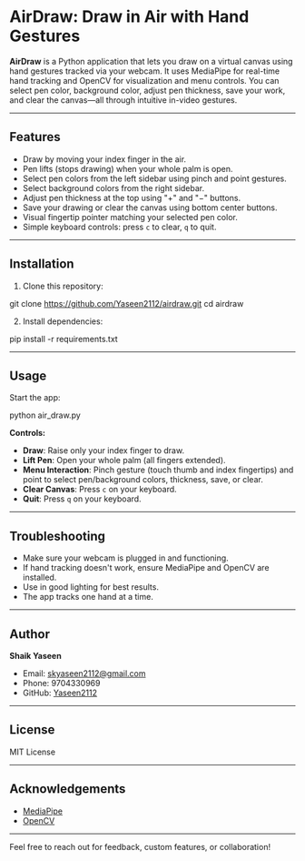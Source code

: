 # AirDraw: Draw in Air with Hand Gestures

**AirDraw** is a Python application that lets you draw on a virtual canvas using hand gestures tracked via your webcam. It uses MediaPipe for real-time hand tracking and OpenCV for visualization and menu controls. You can select pen color, background color, adjust pen thickness, save your work, and clear the canvas—all through intuitive in-video gestures.

---

## Features

- Draw by moving your index finger in the air.
- Pen lifts (stops drawing) when your whole palm is open.
- Select pen colors from the left sidebar using pinch and point gestures.
- Select background colors from the right sidebar.
- Adjust pen thickness at the top using "+" and "−" buttons.
- Save your drawing or clear the canvas using bottom center buttons.
- Visual fingertip pointer matching your selected pen color.
- Simple keyboard controls: press `c` to clear, `q` to quit.

---

## Installation

1. Clone this repository:

git clone https://github.com/Yaseen2112/airdraw.git
cd airdraw

2. Install dependencies:

pip install -r requirements.txt


---

## Usage

Start the app:

python air_draw.py



**Controls:**
- **Draw**: Raise only your index finger to draw.
- **Lift Pen**: Open your whole palm (all fingers extended).
- **Menu Interaction**: Pinch gesture (touch thumb and index fingertips) and point to select pen/background colors, thickness, save, or clear.
- **Clear Canvas**: Press `c` on your keyboard.
- **Quit**: Press `q` on your keyboard.

---

## Troubleshooting

- Make sure your webcam is plugged in and functioning.
- If hand tracking doesn't work, ensure MediaPipe and OpenCV are installed.
- Use in good lighting for best results.
- The app tracks one hand at a time.

---

## Author

**Shaik Yaseen**
- Email: skyaseen2112@gmail.com
- Phone: 9704330969
- GitHub: [Yaseen2112](https://github.com/Yaseen2112)

---

## License

MIT License

---

## Acknowledgements

- [MediaPipe](https://mediapipe.dev/)
- [OpenCV](https://opencv.org/)

---

Feel free to reach out for feedback, custom features, or collaboration!

